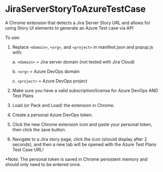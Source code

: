# JiraServerStoryToAzureTestCase
A Chrome extension that detects a Jira Server Story URL and allows for using Story UI elements to generate an Azure Test case via API


To use:
1. Replace `<domain>`, `<org>`, and `<project>` in manifest.json and popup.js with:
  
    a. `<domain>` = Jira server domain (not tested with Jira Cloud)
  
    b. `<org>` = Azure DevOps domain
  
    c. `<project>` = Azure DevOps project
  
2. Make sure you have a valid subscription/license for Azure DevOps AND Test Plans
3. Load (or Pack and Load) the extension in Chrome.
4. Create a personal Azure DevOps token.
5. Click the new Chrome extension icon and paste your personal token, then click the save button.
6. Navigate to a Jira story page, click the icon (should display after 2 seconds), and then a new tab will be opened with the Azure Test Plans Test Case URL!
  
*Note: The personal token is saved in Chrome persistent memory and should only need to be entered once.
